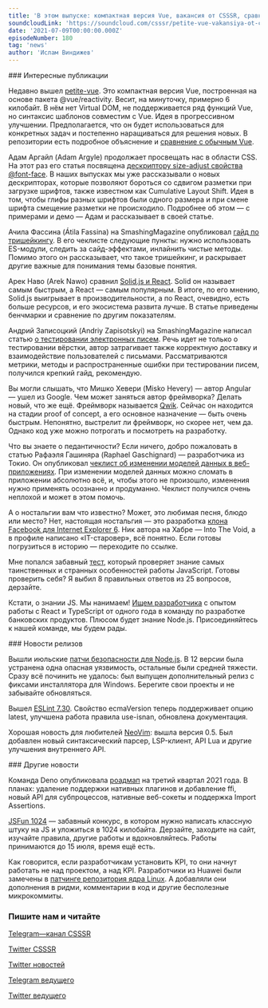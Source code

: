 ```yaml
---
title: 'В этом выпуске: компактная версия Vue, вакансия от CSSSR, сравнение React и Solid.js, фреймворк Qwik, тестирование писем и роадмап Deno на третий квартал.'
soundcloudLink: 'https://soundcloud.com/csssr/petite-vue-vakansiya-ot-csssr-sravnenie-react-i-solidjs-qwik-testirovanie-pisem-roadmap-deno-q3'
date: '2021-07-09T00:00:00.000Z'
episodeNumber: 180
tag: 'news'
author: 'Ислам Виндижев'
---
```


<ParagraphWithImage imageName="manWithLaptop">
  ### Интересные публикации

Недавно вышел [petite-vue](https://github.com/vuejs/petite-vue). Это компактная версия Vue, построенная на основе пакета @vue/reactivity. Весит, на минуточку, примерно 6 килобайт. В нём нет Virtual DOM, не поддерживается ряд функций Vue, но синтаксис шаблонов совместим с Vue. Идея в прогрессивном улучшении. Предполагается, что он будет использоваться для конкретных задач и постепенно наращиваться для решения новых. В репозитории есть подробное объяснение и [сравнение с обычным Vue](https://github.com/vuejs/petite-vue#comparison-with-standard-vue).
</ParagraphWithImage>

Адам Аргайл (Adam Argyle) продолжает просвещать нас в области CSS. На этот раз его статья посвящена [дескриптору size-adjust свойства @font-face](https://web.dev/css-size-adjust/). В наших выпусках мы уже рассказывали о новых дескрипторах, которые позволяют бороться со сдвигом разметки при загрузке шрифтов, также известном как Cumulative Layout Shift. Идея в том, чтобы глифы разных шрифтов были одного размера и при смене шрифта смещение разметки не происходило. Подробнее об этом — с примерами и демо — Адам и рассказывает в своей статье.

Ачила Фассина (Átila Fassina) на SmashingMagazine опубликовал [гайд по тришейкингу](https://www.smashingmagazine.com/2021/05/tree-shaking-reference-guide/). В его чеклисте следующие пункты: нужно использовать ES-модули, следить за сайд-эффектами, инлайнить чистые методы. Помимо этого он рассказывает, что такое тришейкинг, и раскрывает другие важные для понимания темы базовые понятия.

Арек Наво (Arek Nawo) сравнил [Solid.js и React](https://blog.openreplay.com/solid-vs-react-the-fastest-vs-the-most-popular-ui-library). Solid он называет самым быстрым, а React — самым популярным. В итоге, по его мнению, Solid.js выигрывает в производительности, а по React, очевидно, есть больше ресурсов, и его экосистема развита лучше. В статье приведены бенчмарки и сравнение по другим показателям.

Андрий Записоцкий (Andriy Zapisotskyi) на SmashingMagazine написал статью [о тестировании электронных писем](https://www.smashingmagazine.com/2021/07/email-testing-flow/). Речь идет не только о тестировании вёрстки, автор затрагивает также корректную доставку и взаимодействие пользователей с письмами. Рассматриваются метрики, методы и распространенные ошибки при тестировании писем, получился крепкий гайд, рекомендую.

Вы могли слышать, что Мишко Хевери (Misko Hevery) — автор Angular — ушел из Google. Чем может заняться автор фреймворка? Делать новый, что же ещё. Фреймворк называется [Qwik](https://habr.com/ru/post/564990/). Сейчас он находится на стадии proof of concept, а его основное назначение — быть очень быстрым. Непонятно, выстрелит ли фреймворк, но скорее нет, чем да. Однако код уже можно потрогать и посмотреть на разработку.

Что вы знаете о педантичности? Если ничего, добро пожаловать в статью Рафаэля Гашиняра (Raphael Gaschignard) — разработчика из Токио. Он опубликовал [чеклист об изменении моделей данных в веб-приложениях](https://rtpg.co/2021/06/07/changes-checklist.html). При изменении моделей данных можно сломать в приложении абсолютно всё, и, чтобы этого не произошло, изменения нужно применять осознанно и продуманно. Чеклист получился очень неплохой и может в этом помочь.

А о ностальгии вам что известно? Может, это любимая песня, блюдо или место? Нет, настоящая ностальгия — это разработка [клона Facebook для Internet Explorer 6](https://habr.com/ru/company/ruvds/blog/564300/). Ник автора на Хабре — Into The Void, а в профиле написано «IT-старовер», всё понятно. Если готовы погрузиться в историю — переходите по ссылке.

Мне попался забавный [тест](https://jsisweird.com/), который проверяет знание самых таинственных и странных особенностей работы JavaScript. Готовы проверить себя? Я выбил 8 правильных ответов из 25 вопросов, дерзайте.

Кстати, о знании JS. Мы нанимаем! [Ищем разработчика](https://csssr.com/ru-ru/jobs/high-middle-js-developer) с опытом работы с React и TypeScript от одного года в команду по разработке банковских продуктов. Плюсом будет знание Node.js. Присоединяйтесь к нашей команде, мы будем рады.

<ParagraphWithImage imageName="laptopNews" >
  ### Новости релизов

Вышли июльские [патчи безопасности для Node.js](https://nodejs.org/en/blog/vulnerability/july-2021-security-releases/). В 12 версии была устранена одна опасная уязвимость, остальные были средней тяжести. Сразу всё починить не удалось: был выпущен дополнительный релиз с фиксами инсталлятора для Windows. Берегите свои проекты и не забывайте обновляться.
</ParagraphWithImage>

Вышел [ESLint 7.30](https://eslint.org/blog/2021/07/eslint-v7.30.0-released). Свойство ecmaVersion теперь поддерживает опцию latest, улучшена работа правила use-isnan, обновлена документация.

Хорошая новость для любителей [NeoVim](https://github.com/neovim/neovim/commit/a5ac2f45ff84a688a09479f357a9909d5b914294): вышла версия 0.5. Был добавлен новый синтаксический парсер, LSP-клиент, API Lua и другие улучшения внутреннего API.

<ParagraphWithImage imageName="laptopDialog">
  ### Другие новости

Команда Deno опубликовала [роадмап](https://github.com/denoland/deno/issues/11168) на третий квартал 2021 года. В планах: удаление поддержки нативных плагинов и добавление ffi, новый API для субпроцессов, нативные веб-сокеты и поддержка Import Assertions.
</ParagraphWithImage>

[JSFun 1024](https://js1024.fun/) — забавный конкурс, в котором нужно написать классную штуку на JS и уложиться в 1024 килобайта. Дерзайте, заходите на сайт, изучайте правила, другие работы и вдохновляйтесь. Работы принимаются до 15 июля, время ещё есть.

Как говорится, если разработчикам установить KPI, то они начнут работать не над проектом, а над KPI. Разработчики из Huawei были замечены в [патчинге репозитория ядра Linux](https://www.theregister.com/2021/06/26/linux_kernel_contributor_from_huawei/). А добавляли они дополнения в ридми, комментарии в код и другие бесполезные микрокоммиты.

  ### Пишите нам и читайте
  [Telegram—канал CSSSR](https://t.me/csssr)

  [Twitter CSSSR](https://twitter.com/csssr_dev)

  [Twitter новостей](https://twitter.com/csssr_news)

  [Telegram ведущего](https://t.me/Vindizh)

  [Twitter ведущего](https://twitter.com/Vindizh)
